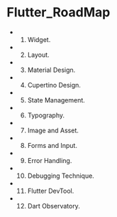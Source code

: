 # Flutter_RoadMap

- 1. Widget.
- 2. Layout.
- 3. Material Design.
- 4. Cupertino Design.
- 5. State Management.
- 6. Typography.
- 7. Image and Asset.
- 8. Forms and Input.
- 9. Error Handling.
- 10. Debugging Technique.
- 11. Flutter DevTool.
- 12. Dart Observatory.
